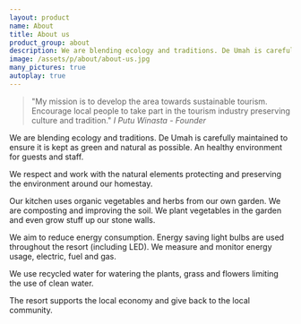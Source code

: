 ```yaml
---
layout: product
name: About
title: About us
product_group: about
description: We are blending ecology and traditions. De Umah is carefully maintained to ensure it is kept as green and natural as possible. An healthy environment for guests and staff. We respect and work with the natural elements protecting and preserving the environment around our homestay.
image: /assets/p/about/about-us.jpg
many_pictures: true
autoplay: true
---
```


> "My mission is to develop the area towards sustainable tourism. Encourage local people to take part in the tourism industry preserving culture and tradition." _I Putu Winasta - Founder_

We are blending ecology and traditions. De Umah is carefully maintained to ensure it is kept as green and natural as possible. An healthy environment for guests and staff.

We respect and work with the natural elements protecting and preserving the environment around our homestay.

Our kitchen uses organic vegetables and herbs from our own garden. We are composting and improving the soil. We plant vegetables in the garden and even grow stuff up our stone walls.

We aim to reduce energy consumption. Energy saving light bulbs are used throughout the resort (including LED). We measure and monitor energy usage, electric, fuel and gas.

We use recycled water for watering the plants, grass and flowers limiting the use of clean water.

The resort supports the local economy and give back to the local community.
